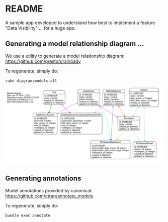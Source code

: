 # README

A sample app developed to understand how best to implement a feature "Data Visibility" ... for a huge app.


## Generating a model relationship diagram ...

We use a utility to generate a model relationship diagram: https://github.com/preston/railroady

To regenerate, simply do:

    rake diagram:models:all
  
![Model diagram](./doc/models_complete.png)


## Generating annotations

Model annotations provided by canonical: https://github.com/ctran/annotate_models

To regenerate, simply do:

    bundle exec annotate